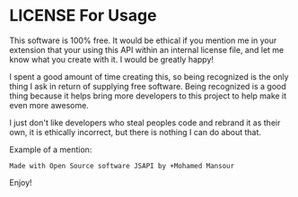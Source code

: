 LICENSE For Usage
=================

This software is 100% free. It would be ethical if you mention me in your
extension that your using this API within an internal license file, and
let me know what you create with it. I would be greatly happy!

I spent a good amount of time creating this, so being recognized is the
only thing I ask in return of supplying free software. Being recognized
is a good thing because it helps bring more developers to this project
to help make it even more awesome.

I just don't like developers who steal peoples code and rebrand it as
their own, it is ethically incorrect, but there is nothing I can do
about that.

Example of a mention:

    Made with Open Source software JSAPI by +Mohamed Mansour

Enjoy!


